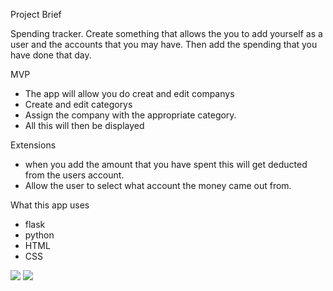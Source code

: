 Project Brief

Spending tracker. Create something that allows the you to add yourself as a user and the accounts that you may have. 
Then add the spending that you have done that day.

MVP

- The app will allow you do creat and edit companys
- Create and edit categorys
- Assign the company with the appropriate category. 
- All this will then be displayed 

Extensions

- when you add the amount that you have spent this will get deducted from the users account. 
- Allow the user to select what account the money came out from. 


What this app uses
- flask
- python
- HTML
- CSS
 

![](/Users/codeclan/python_project/plan/bottom.png)
![](/Users/codeclan/python_project/plan/top.png)
